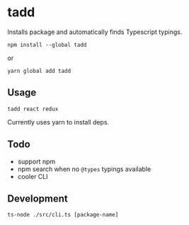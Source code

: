 # tadd

Installs package and automatically finds Typescript typings.

```
npm install --global tadd
```
or 
```
yarn global add tadd
```

## Usage

```
tadd react redux
```
Currently uses yarn to install deps.

## Todo
 - support npm
 - npm search when no `@types` typings available
 - cooler CLI

## Development
```
ts-node ./src/cli.ts [package-name]
```